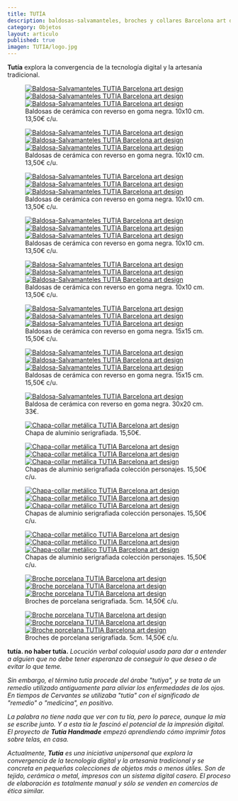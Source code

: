 ```yaml
---
title: TUTÍA 
description: baldosas-salvamanteles, broches y collares Barcelona art design 
category: Objetos
layout: articulo
published: true
imagen: TUTIA/logo.jpg
---
```

**Tutía** explora la convergencia de la tecnología digital y la artesanía tradicional.

<figure class="third">
	<a href="/images/TUTIA/acacia.jpg"><img src="/images/TUTIA/acacia.jpg" alt="Baldosa-Salvamanteles TUTIA Barcelona art design"></a>
	<a href="/images/TUTIA/fuchsiaregia.jpg"><img src="/images/TUTIA/fuchsiaregia.jpg" alt="Baldosa-Salvamanteles TUTIA Barcelona art design"></a>
	<a href="/images/TUTIA/cannabis.jpg"><img src="/images/TUTIA/cannabis.jpg" alt="Baldosa-Salvamanteles TUTIA Barcelona art design"></a>
    <figcaption>
    Baldosas de cerámica con reverso en goma negra. 10x10 cm. 13,50€ c/u.</figcaption>
</figure>


<figure class="third">
	<a href="/images/TUTIA/polypodium.jpg"><img src="/images/TUTIA/polypodium.jpg" alt="Baldosa-Salvamanteles TUTIA Barcelona art design"></a>
	<a href="/images/TUTIA/rosaíndica.jpg"><img src="/images/TUTIA/rosaíndica.jpg" alt="Baldosa-Salvamanteles TUTIA Barcelona art design"></a>
	<a href="/images/TUTIA/cactus.jpg"><img src="/images/TUTIA/cactus.jpg" alt="Baldosa-Salvamanteles TUTIA Barcelona art design"></a>
    <figcaption>
    Baldosas de cerámica con reverso en goma negra. 10x10 cm. 13,50€ c/u.</figcaption>
</figure>


<figure class="third">
	<a href="/images/TUTIA/murciélago.jpg"><img src="/images/TUTIA/murciélago.jpg" alt="Baldosa-Salvamanteles TUTIA Barcelona art design"></a>
	<a href="/images/TUTIA/erizo1.jpg"><img src="/images/TUTIA/erizo1.jpg" alt="Baldosa-Salvamanteles TUTIA Barcelona art design"></a>
	<a href="/images/TUTIA/erizo2.jpg"><img src="/images/TUTIA/erizo2.jpg" alt="Baldosa-Salvamanteles TUTIA Barcelona art design"></a>
    <figcaption>
    Baldosas de cerámica con reverso en goma negra. 10x10 cm. 13,50€ c/u.</figcaption>
</figure>


<figure class="third">
	<a href="/images/TUTIA/erizo3.jpg"><img src="/images/TUTIA/erizo3.jpg" alt="Baldosa-Salvamanteles TUTIA Barcelona art design"></a>
	<a href="/images/TUTIA/erizo4.jpg"><img src="/images/TUTIA/erizo4.jpg" alt="Baldosa-Salvamanteles TUTIA Barcelona art design"></a>
	<a href="/images/TUTIA/ojobuey.jpg"><img src="/images/TUTIA/ojobuey.jpg" alt="Baldosa-Salvamanteles TUTIA Barcelona art design"></a>
    <figcaption>
    Baldosas de cerámica con reverso en goma negra. 10x10 cm. 13,50€ c/u.</figcaption>
</figure>


<figure class="third">
	<a href="/images/TUTIA/ancla.jpg"><img src="/images/TUTIA/ancla.jpg" alt="Baldosa-Salvamanteles TUTIA Barcelona art design"></a>
	<a href="/images/TUTIA/brújula.jpg"><img src="/images/TUTIA/brújula.jpg" alt="Baldosa-Salvamanteles TUTIA Barcelona art design"></a>
	<a href="/images/TUTIA/flotador.jpg"><img src="/images/TUTIA/flotador.jpg" alt="Baldosa-Salvamanteles TUTIA Barcelona art design"></a>
    <figcaption>
    Baldosas de cerámica con reverso en goma negra. 10x10 cm. 13,50€ c/u.</figcaption>
</figure>


<figure class="third">
	<a href="/images/TUTIA/calaverablanca.jpg"><img src="/images/TUTIA/calaverablanca.jpg" alt="Baldosa-Salvamanteles TUTIA Barcelona art design"></a>
	<a href="/images/TUTIA/calaverarosa.jpg"><img src="/images/TUTIA/calaverarosa.jpg" alt="Baldosa-Salvamanteles TUTIA Barcelona art design"></a>
	<a href="/images/TUTIA/calaverazul.jpg"><img src="/images/TUTIA/calaverazul.jpg" alt="Baldosa-Salvamanteles TUTIA Barcelona art design"></a>
    <figcaption>
    Baldosas de cerámica con reverso en goma negra. 15x15 cm. 15,50€ c/u.</figcaption>
</figure>


<figure class="third">
	<a href="/images/TUTIA/baldosacerebro.jpg"><img src="/images/TUTIA/baldosacerebro.jpg" alt="Baldosa-Salvamanteles TUTIA Barcelona art design"></a>
	<a href="/images/TUTIA/baldosacorazón.jpg"><img src="/images/TUTIA/baldosacorazón.jpg" alt="Baldosa-Salvamanteles TUTIA Barcelona art design"></a>
	<a href="/images/TUTIA/BCN15x15.jpg"><img src="/images/TUTIA/BCN15x15.jpg" alt="Baldosa-Salvamanteles TUTIA Barcelona art design"></a>
    <figcaption>
    Baldosas de cerámica con reverso en goma negra. 15x15 cm. 15,50€ c/u.</figcaption>
</figure>


<div class="figure-group">
<figure>
	<a href="/images/TUTIA/BCN.jpg"><img src="/images/TUTIA/BCN.jpg" alt="Baldosa-Salvamanteles TUTIA Barcelona art design"></a>
	<figcaption>
Baldosa de cerámica con reverso en goma negra. 30x20 cm. 33€.</figcaption>
</figure>

<figure>
	<a href="/images/TUTIA/cervellcor.jpg"><img src="/images/TUTIA/cervellcor.jpg" alt="Chapa-collar metálica TUTIA Barcelona art design"></a>
	<figcaption> 
Chapa de aluminio serigrafiada. 15,50€.</figcaption>
</figure>
</div>


<figure class="third">
	<a href="/images/TUTIA/corbusier.jpg"><img src="/images/TUTIA/corbusier.jpg" alt="Chapa-collar metálica TUTIA Barcelona art design"></a>
	<a href="/images/TUTIA/tolstoi.jpg"><img src="/images/TUTIA/tolstoi.jpg" alt="Chapa-collar metálica TUTIA Barcelona art design"></a>
	<a href="/images/TUTIA/coco.jpg"><img src="/images/TUTIA/coco.jpg" alt="Chapa-collar metálica TUTIA Barcelona art design"></a>
    <figcaption>
Chapas de aluminio serigrafiada colección personajes. 15,50€ c/u.</figcaption>
</figure>


<figure class="third">
	<a href="/images/TUTIA/karl.jpg"><img src="/images/TUTIA/karl.jpg" alt="Chapa-collar metálico TUTIA Barcelona art design"></a>
	<a href="/images/TUTIA/george.jpg"><img src="/images/TUTIA/george.jpg" alt="Chapa-collar metálico TUTIA Barcelona art design"></a>
	<a href="/images/TUTIA/freddie.jpg"><img src="/images/TUTIA/freddie.jpg" alt="Chapa-collar metálico TUTIA Barcelona art design"></a>
    <figcaption>
Chapas de aluminio serigrafiada colección personajes. 15,50€ c/u.</figcaption>
</figure>


<figure class="third">
	<a href="/images/TUTIA/judy.jpg"><img src="/images/TUTIA/judy.jpg" alt="Chapa-collar metálico TUTIA Barcelona art design"></a>
	<a href="/images/TUTIA/liza.jpg"><img src="/images/TUTIA/liza.jpg" alt="Chapa-collar metálico TUTIA Barcelona art design"></a>
<a href="/images/TUTIA/madonna.jpg"><img src="/images/TUTIA/madonna.jpg" alt="Chapa-collar metálico TUTIA Barcelona art design"></a>
    <figcaption>
Chapas de aluminio serigrafiada colección personajes. 15,50€ c/u.</figcaption>
</figure>


<figure class="third">
	<a href="/images/TUTIA/brochebicicleta.jpg"><img src="/images/TUTIA/brochebicicleta.jpg" alt="Broche porcelana TUTIA Barcelona art design"></a>
	<a href="/images/TUTIA/brochebombilla.jpg"><img src="/images/TUTIA/brochebombilla.jpg" alt="Broche porcelana TUTIA Barcelona art design"></a>
<a href="/images/TUTIA/brochecalavera.jpg"><img src="/images/TUTIA/brochecalavera.jpg" alt="Broche porcelana TUTIA Barcelona art design"></a>
    <figcaption>
Broches de porcelana serigrafiada. 5cm. 14,50€ c/u.</figcaption>
</figure>


<figure class="third">
	<a href="/images/TUTIA/brocheojo.jpg"><img src="/images/TUTIA/brocheojo.jpg" alt="Broche porcelana TUTIA Barcelona art design"></a>
	<a href="/images/TUTIA/manolobo.jpg"><img src="/images/TUTIA/manolobo.jpg" alt="Broche porcelana TUTIA Barcelona art design"></a>
<a href="/images/TUTIA/manopaloma.jpg"><img src="/images/TUTIA/manopaloma.jpg" alt="Broche porcelana TUTIA Barcelona art design"></a>
    <figcaption>
Broches de porcelana serigrafiada. 5cm. 14,50€ c/u.</figcaption>
</figure>




**tutía. no haber tutía.** _Locución verbal coloquial usada para dar a entender a alguien que no debe tener esperanza de conseguir lo que desea o de evitar lo que teme._

_Sin embargo, el término tutía procede del árabe "tutiya", y se trata de un remedio utilizado antiguamente para aliviar los enfermedades de los ojos. En tiempos de Cervantes se utilizaba "tutía" con el significado de "remedio" o "medicina", en positivo._ 

_La palabra no tiene nada que ver con tu tía, pero lo parece, aunque la mía se escribe junto. Y a esta tía le fascinó el potencial de la impresión digital. El proyecto de **Tutía Handmade** empezó aprendiendo cómo imprimir fotos sobre telas, en casa._

_Actualmente, **Tutía** es una iniciativa unipersonal que explora la convergencia de la tecnología digital y la artesanía tradicional y se concreta en pequeñas colecciones de objetos más o menos útiles. Son de tejido, cerámica o metal, impresos con un sistema digital casero. El proceso de elaboración es totalmente manual y sólo se venden en comercios de ética similar._

